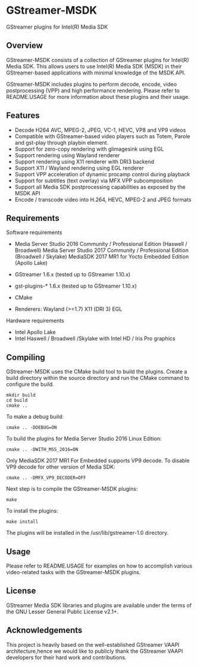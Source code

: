 GStreamer-MSDK
==============
  GStreamer plugins for Intel(R) Media SDK


Overview
--------

GStreamer-MSDK consists of a collection of GStreamer plugins for Intel(R) Media SDK.
This allows users to use Intel(R) Media SDK (MSDK) in their GStreamer-based applications
with minimal knowledge of the MSDK API.

GStreamer-MSDK includes plugins to perform decode, encode, video postprocessing (VPP)
and high performance rendering. Please refer to README.USAGE for more information about these
plugins and their usage.


Features
--------

 - Decode H264 AVC, MPEG-2, JPEG, VC-1, HEVC, VP8 and VP9 videos
 - Compatible with GStreamer-based video players such as Totem, Parole and gst-play
   through playbin element.
 - Support for zero-copy rendering with glimagesink using EGL
 - Support rendering using Wayland renderer
 - Support rendering using X11 renderer with DRI3 backend
 - Support X11 / Wayland rendering using EGL renderer
 - Support VPP acceleration of dynamic procamp control during playback
 - Support for subtitles (text overlay) via MFX VPP subcomposition
 - Support all Media SDK postprocessing capabilities as exposed by the MSDK API
 - Encode / transcode video into H.264, HEVC, MPEG-2 and JPEG formats


Requirements
------------

Software requirements

  * Media Server Studio 2016 Community / Professional Edition (Haswell / Broadwell)
	Media Server Studio 2017 Community / Professional Edition (Broadwell / Skylake)
	MediaSDK 2017 MR1 for Yocto Embedded Edition (Apollo Lake)
  * GStreamer 1.6.x (tested up to GStreamer 1.10.x)
  * gst-plugins-* 1.6.x (tested up to GStreamer 1.10.x)
  * CMake
  
  * Renderers:
      Wayland (>=1.7)
      X11 (DRI 3)
      EGL

Hardware requirements

  * Intel Apollo Lake
  * Intel Haswell / Broadwell /Skylake with Intel HD / Iris Pro graphics

Compiling
---------

GStreamer-MSDK uses the CMake build tool to build the plugins.
Create a build directory within the source directory and run the CMake
command to configure the build.

	mkdir build
	cd build
	cmake ..

To make a debug build:

	cmake .. -DDEBUG=ON
		

To build the plugins for Media Server Studio 2016 Linux Edition:

	cmake .. -DWITH_MSS_2016=ON
		

Only MediaSDK 2017 MR1 For Embedded supports VP9 decode. To disable VP9 decode
for other version of Media SDK:

	cmake .. -DMFX_VP9_DECODER=OFF


Next step is to compile the GStreamer-MSDK plugins:

	make

To install the plugins:

	make install

The plugins will be installed in the /usr/lib/gstreamer-1.0 directory.


Usage
-----

Please refer to README.USAGE for examples on how to accomplish various
video-related tasks with the GStreamer-MSDK plugins.


License
-------

GStreamer Media SDK libraries and plugins are available under the
terms of the GNU Lesser General Public License v2.1+.


Acknowledgements
----------------

This project is heavily based on the well-established GStreamer VAAPI architecture,hence we would
like to publicly thank the GStreamer VAAPI developers for their hard work and contributions.


